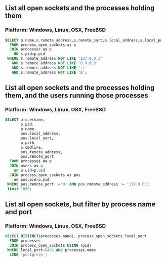 ## List all open sockets and the processes holding them
### Platform: Windows, Linux, OSX, FreeBSD

```sql
SELECT p.name,s.remote_address,s.remote_port,s.local_address,s.local_port,s.family,s.protocol
  FROM process_open_sockets as s
  JOIN processes as p
    ON s.pid=p.pid
 WHERE s.remote_address NOT LIKE '127.0.0.1'
   AND s.remote_address NOT LIKE '0.0.0.0'
   AND s.remote_address NOT LIKE '::'
   AND s.remote_address NOT LIKE '0';
```

## List all open sockets and the processes holding them, and the users running those processes
### Platform: Windows, Linux, OSX, FreeBSD

```sql
SELECT u.username,
       p.pid,
       p.name,
       pos.local_address,
       pos.local_port,
       p.path,
       p.cmdline,
       pos.remote_address,
       pos.remote_port
  FROM processes as p
  JOIN users as u
    on u.uid=p.uid
  JOIN process_open_sockets as pos
    on pos.pid=p.pid
 WHERE pos.remote_port !='0' AND pos.remote_address != '127.0.0.1'
 limit 1000;
```

## List all open sockets, but filter by process name and port
### Platform: Windows, Linux, OSX, FreeBSD

```sql
SELECT DISTINCT(processes.name), process_open_sockets.local_port 
  FROM processes 
  JOIN process_open_sockets USING (pid) 
 WHERE local_port=5432 AND processes.name 
  LIKE 'postgres%';
```
